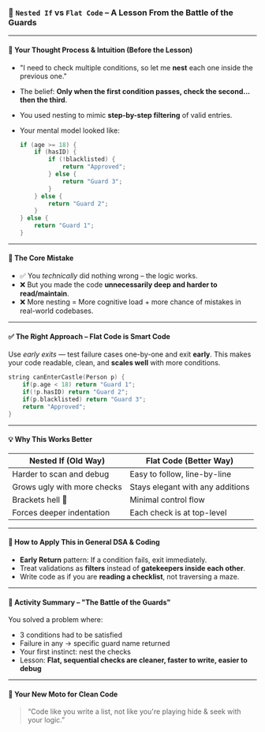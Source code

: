 ### 📘 `Nested If` vs `Flat Code` – A Lesson From the Battle of the Guards

---

#### 🧠 **Your Thought Process & Intuition (Before the Lesson)**

* "I need to check multiple conditions, so let me **nest** each one inside the previous one."
* The belief: **Only when the first condition passes, check the second... then the third**.
* You used nesting to mimic **step-by-step filtering** of valid entries.
* Your mental model looked like:

  ```cpp
  if (age >= 18) {
      if (hasID) {
          if (!blacklisted) {
              return "Approved";
          } else {
              return "Guard 3";
          }
      } else {
          return "Guard 2";
      }
  } else {
      return "Guard 1";
  }
  ```

---

#### 🚨 **The Core Mistake**

* ✅ You *technically* did nothing wrong – the logic works.
* ❌ But you made the code **unnecessarily deep and harder to read/maintain**.
* ❌ More nesting = More cognitive load + more chance of mistakes in real-world codebases.

---

#### ✅ **The Right Approach – Flat Code is Smart Code**

Use *early exits* — test failure cases one-by-one and exit **early**.
This makes your code readable, clean, and **scales well** with more conditions.

```cpp
string canEnterCastle(Person p) {
    if(p.age < 18) return "Guard 1";
    if(!p.hasID) return "Guard 2";
    if(p.blacklisted) return "Guard 3";
    return "Approved";
}
```

---

#### 💡 **Why This Works Better**

| Nested If (Old Way)         | Flat Code (Better Way)           |
| --------------------------- | -------------------------------- |
| Harder to scan and debug    | Easy to follow, line-by-line     |
| Grows ugly with more checks | Stays elegant with any additions |
| Brackets hell 🧟            | Minimal control flow             |
| Forces deeper indentation   | Each check is at top-level       |

---

#### 🔁 **How to Apply This in General DSA & Coding**

* **Early Return** pattern: If a condition fails, exit immediately.
* Treat validations as **filters** instead of **gatekeepers inside each other**.
* Write code as if you are **reading a checklist**, not traversing a maze.

---

#### 📍 **Activity Summary – "The Battle of the Guards"**

You solved a problem where:

* 3 conditions had to be satisfied
* Failure in any → specific guard name returned
* Your first instinct: nest the checks
* Lesson: **Flat, sequential checks are cleaner, faster to write, easier to debug**

---

#### 💬 Your New Moto for Clean Code

> “Code like you write a list, not like you're playing hide & seek with your logic.”
